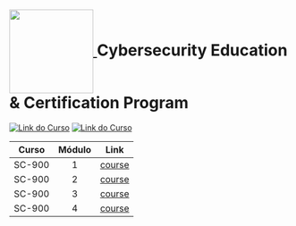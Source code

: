 <h1>
    <a href="https://womcy.org/womcy-microsoft-cybersecurity-education-certification-program-2023-pt/">
        <img align="center" width="150px" src="https://github.com/Amanda-ribeiiro/curso-php-udemy/assets/108890154/21aaeaba-d26d-4093-9c44-7b8a0369a354">
    </a>
   Cybersecurity Education & Certification Program
</h1>

[![Link do Curso](https://img.shields.io/badge/▶-2a2a2a?style=for-the-badge&logo=movie&logoColor=2a2a2a)](https://womcytrainingcenter.org/pt-br/cursos/)
[![Link do Curso](https://img.shields.io/badge/Acesse%20o%20Curso%20na%20Plataforma-75509b?style=for-the-badge)](https://womcytrainingcenter.org/pt-br/cursos/)

<table>
  <thead>
    <tr>
      <th>Curso</th>
      <th>Módulo</th>
      <th>Link</th>
    </tr>
  </thead>
  <tbody>
    <tr>
      <td>SC-900</td>
      <td align=center>1</td>
      <td><a href="https://womcytrainingcenter.org/pt-br/course/sc-900-modulo-1/">course</a></td>
    </tr>
    <tr>
      <td>SC-900</td>
      <td align=center>2</td>
      <td><a href="https://womcytrainingcenter.org/pt-br/course/sc-900-modulo-2/">course</a></td>
    </tr>
    <tr>
      <td>SC-900</td>
      <td align=center>3</td>
      <td><a href="https://womcytrainingcenter.org/pt-br/course/sc-900-modulo-3/">course</a></td>
    </tr>
    <tr>
      <td>SC-900</td>
      <td align=center>4</td>
      <td><a href="https://womcytrainingcenter.org/pt-br/course/sc-900-modulo-4/">course</a></td>
    </tr>
  </tbody>
</table>
